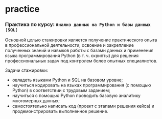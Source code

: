 # practice
### Практика по курсу: `Анализ данных на Python и базы данных (SQL)`


Основной целью стажировки является получение практического опыта в профессиональной деятельности, освоение и закрепление полученных знаний и навыков работы с базами данных и применения языка программирования Python (в т. ч. скрипты) для решения профессиональных задач под контролем более опытных специалистов.


Задачи стажировки:
- овладеть языками Python и SQL на базовом уровне;
- научиться кодировать на языках программирования (с помощью Python) в соответствии с трудовым заданием;
- научиться с помощью Python проводить базовую аналитику многомерных данных;
- самостоятельно написать код (проект с этапами решения кейса) и продемонстрировать выполненное решение.
